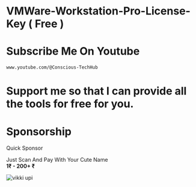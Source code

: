    # VMWare-Workstation-Pro-License-Key ( Free )


# Subscribe Me On Youtube 

	www.youtube.com/@Conscious-TechHub




# Support me so that I can provide all the tools for free for you.
# Sponsorship 


Quick Sponsor 

Just Scan And Pay With Your Cute Name
</br>
<b> 1₹ - 200+ ₹ </b>

![vikki upi](https://github.com/Conscious-TechHub/VMWare-Workstation-Pro-License-Key/assets/154298522/91b2cefa-bb09-47ba-aae3-0bb305c5805e)


